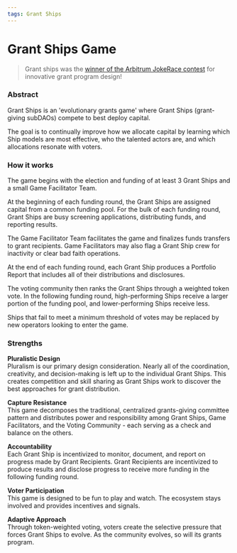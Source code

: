 ```yaml
---
tags: Grant Ships
---
```


# Grant Ships Game

> Grant ships was the [winner of the Arbitrum JokeRace contest](https://twitter.com/daomasons/status/1663332943308402690) for innovative grant program design!

### **Abstract**

Grant Ships is an 'evolutionary grants game' where Grant Ships (grant-giving subDAOs) compete to best deploy capital.

The goal is to continually improve how we allocate capital by learning which Ship models are most effective, who the talented actors are, and which allocations resonate with voters.

### How it works

The game begins with the election and funding of at least 3 Grant Ships and a small Game Facilitator Team.

At the beginning of each funding round, the Grant Ships are assigned capital from a common funding pool. For the bulk of each funding round, Grant Ships are busy screening applications, distributing funds, and reporting results.

The Game Facilitator Team facilitates the game and finalizes funds transfers to grant recipients. Game Facilitators may also flag a Grant Ship crew for inactivity or clear bad faith operations.

At the end of each funding round, each Grant Ship produces a Portfolio Report that includes all of their distributions and disclosures.

The voting community then ranks the Grant Ships through a weighted token vote. In the following funding round, high-performing Ships receive a larger portion of the funding pool, and lower-performing Ships receive less.

Ships that fail to meet a minimum threshold of votes may be replaced by new operators looking to enter the game.

### Strengths

**Pluralistic Design**  
Pluralism is our primary design consideration. Nearly all of the coordination, creativity, and decision-making is left up to the individual Grant Ships. This creates competition and skill sharing as Grant Ships work to discover the best approaches for grant distribution.

**Capture Resistance**  
This game decomposes the traditional, centralized grants-giving committee pattern and distributes power and responsibility among Grant Ships, Game Facilitators, and the Voting Community - each serving as a check and balance on the others.

**Accountability**  
Each Grant Ship is incentivized to monitor, document, and report on progress made by Grant Recipients. Grant Recipients are incentivized to produce results and disclose progress to receive more funding in the following funding round.

**Voter Participation**  
This game is designed to be fun to play and watch. The ecosystem stays involved and provides incentives and signals.

**Adaptive Approach**  
Through token-weighted voting, voters create the selective pressure that forces Grant Ships to evolve. As the community evolves, so will its grants program.
